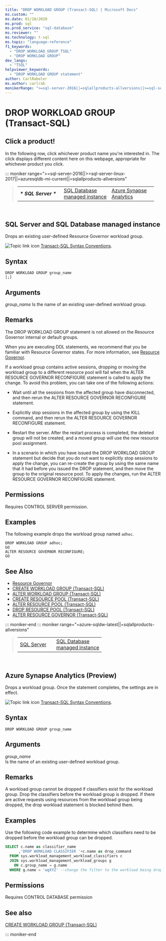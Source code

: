 ```yaml
---
title: "DROP WORKLOAD GROUP (Transact-SQL) | Microsoft Docs"
ms.custom: ""
ms.date: 01/10/2020
ms.prod: sql
ms.prod_service: "sql-database"
ms.reviewer: ""
ms.technology: t-sql
ms.topic: "language-reference"
f1_keywords: 
  - "DROP_WORKLOAD_GROUP_TSQL"
  - "DROP WORKLOAD GROUP"
dev_langs: 
  - "TSQL"
helpviewer_keywords: 
  - "DROP WORKLOAD GROUP statement"
author: CarlRabeler
ms.author: carlrab
monikerRange: ">=sql-server-2016||=sqlallproducts-allversions||>=sql-server-linux-2017||=azure-sqldw-latest||=azuresqldb-mi-current"
---
```

# DROP WORKLOAD GROUP (Transact-SQL)

## Click a product!

In the following row, click whichever product name you're interested in. The click displays different content here on this webpage, appropriate for whichever product you click.

::: moniker range=">=sql-server-2016||>=sql-server-linux-2017||=azuresqldb-mi-current||=sqlallproducts-allversions"

> |||||
> |---|---|---|---|
> |**_\* SQL Server \*_** &nbsp;|[SQL Database<br />managed instance](drop-workload-group-transact-sql.md?view=azuresqldb-mi-current)|[Azure Synapse<br />Analytics](drop-workload-group-transact-sql.md?view=azure-sqldw-latest)|

&nbsp;

## SQL Server and SQL Database managed instance

Drops an existing user-defined Resource Governor workload group.

![Topic link icon](../../database-engine/configure-windows/media/topic-link.gif "Topic link icon") [Transact-SQL Syntax Conventions](../../t-sql/language-elements/transact-sql-syntax-conventions-transact-sql.md).

## Syntax

```syntaxsql
DROP WORKLOAD GROUP group_name
[;]
```

## Arguments

*group_name*
Is the name of an existing user-defined workload group.

## Remarks

The DROP WORKLOAD GROUP statement is not allowed on the Resource Governor internal or default groups.

When you are executing DDL statements, we recommend that you be familiar with Resource Governor states. For more information, see [Resource Governor](../../relational-databases/resource-governor/resource-governor.md).

If a workload group contains active sessions, dropping or moving the workload group to a different resource pool will fail when the ALTER RESOURCE GOVERNOR RECONFIGURE statement is called to apply the change. To avoid this problem, you can take one of the following actions:

- Wait until all the sessions from the affected group have disconnected, and then rerun the ALTER RESOURCE GOVERNOR RECONFIGURE statement.

- Explicitly stop sessions in the affected group by using the KILL command, and then rerun the ALTER RESOURCE GOVERNOR RECONFIGURE statement.

- Restart the server. After the restart process is completed, the deleted group will not be created, and a moved group will use the new resource pool assignment.

- In a scenario in which you have issued the DROP WORKLOAD GROUP statement but decide that you do not want to explicitly stop sessions to apply the change, you can re-create the group by using the same name that it had before you issued the DROP statement, and then move the group to the original resource pool. To apply the changes, run the ALTER RESOURCE GOVERNOR RECONFIGURE statement.

## Permissions

Requires CONTROL SERVER permission.

## Examples

The following example drops the workload group named `adhoc`.

```
DROP WORKLOAD GROUP adhoc;
GO
ALTER RESOURCE GOVERNOR RECONFIGURE;
GO
```

## See Also

- [Resource Governor](../../relational-databases/resource-governor/resource-governor.md)
- [CREATE WORKLOAD GROUP &#40;Transact-SQL&#41;](../../t-sql/statements/create-workload-group-transact-sql.md)  
- [ALTER WORKLOAD GROUP &#40;Transact-SQL&#41;](../../t-sql/statements/alter-workload-group-transact-sql.md)
- [CREATE RESOURCE POOL &#40;Transact-SQL&#41;](../../t-sql/statements/create-resource-pool-transact-sql.md)
- [ALTER RESOURCE POOL &#40;Transact-SQL&#41;](../../t-sql/statements/alter-resource-pool-transact-sql.md)
- [DROP RESOURCE POOL &#40;Transact-SQL&#41;](../../t-sql/statements/drop-resource-pool-transact-sql.md)
- [ALTER RESOURCE GOVERNOR &#40;Transact-SQL&#41;](../../t-sql/statements/alter-resource-governor-transact-sql.md)  
  
::: moniker-end
::: moniker range="=azure-sqldw-latest||=sqlallproducts-allversions"

> ||||
> |---|---|---|
> |[SQL Server](drop-workload-group-transact-sql.md?view=sql-server-2017)||[SQL Database<br />managed instance](drop-workload-group-transact-sql.md?view=azuresqldb-mi-current)||**_\* Azure Synapse<br />Analytics \*_** &nbsp;||||

&nbsp;

## Azure Synapse Analytics (Preview)

Drops a workload group.  Once the statement completes, the settings are in effect.

![Topic link icon](../../database-engine/configure-windows/media/topic-link.gif "Topic link icon") [Transact-SQL Syntax Conventions](../../t-sql/language-elements/transact-sql-syntax-conventions-transact-sql.md).

## Syntax

```
DROP WORKLOAD GROUP group_name  
```

## Arguments

*group_name*  
Is the name of an existing user-defined workload group.

## Remarks

A workload group cannot be dropped if classifiers exist for the workload group.  Drop the classifiers before the workload group is dropped.  If there are active requests using resources from the workload group being dropped, the drop workload statement is blocked behind them.

## Examples

Use the following code example to determine which classifiers need to be dropped before the workload group can be dropped.

```sql
SELECT c.name as classifier_name
      ,'DROP WORKLOAD CLASSIFIER '+c.name as drop_command
  FROM sys.workload_management_workload_classifiers c
  JOIN sys.workload_management_workload_groups g
    ON c.group_name = g.name
  WHERE g.name = 'wgXYZ' --change the filter to the workload being dropped
```

## Permissions

Requires CONTROL DATABASE permission

## See also

[CREATE WORKLOAD GROUP &#40;Transact-SQL&#41;](../../t-sql/statements/create-workload-group-transact-sql.md)

::: moniker-end
